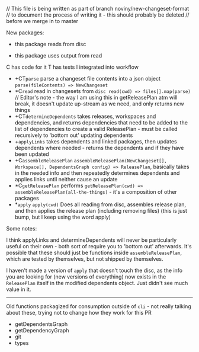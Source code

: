 // This file is being written as part of branch noviny/new-changeset-format
// to document the process of writing it - this should probably be deleted
// before we merge in to master

New packages:

- this package reads from disc

* this package uses output from read

C has code for it
T has tests
I integrated into workflow

- +CT`parse` parse a changeset file contents into a json object `parse(fileContents) => NewChangeset`
- \*C`read` read in changesets from `disc read(cwd) => files[].map(parse)`
  // Editor's note - the way I am using this in getReleasePlan atm will break, it doesn't update up-stream as we need, and only returns new things
- +CT`determineDependents` takes releases, workspaces and dependencies, and returns dependencies that need to be added to the list of dependencies to create a valid ReleasePlan - must be called recursively to 'bottom out' updating dependents
- +`applyLinks` takes dependents and linked packages, then updates dependents where needed - returns the dependents and if they have been updated
- +C`assembleReleasePlan` `assembleReleasePlan(NewChangeset[], Workspace[], DependentsGraph config) => ReleasePlan`, basically takes in the needed info and then repeatedly determines dependents and applies links until neither cause an update
- \*C`getReleasePlan` performs `getReleasePlan(cwd) => assembleReleasePlan(all-the-things)` - it's a composition of other packages
- \*`apply` `apply(cwd)` Does all reading from disc, assembles release plan, and then applies the release plan (including removing files) (this is just bump, but I keep using the word apply)

Some notes:

I think applyLinks and determineDependents will never be particularly useful on their own - both sort of require you to 'bottom out'
afterwards. It's possible that these should just be functions inside `assembleReleasePlan`, which are tested by themselves, but not
shipped by themselves.

I haven't made a version of `apply` that doesn't touch the disc, as the info you are looking for (new versions of everything) now
exists in the `ReleasePlan` itself in the modified dependents object. Just didn't see much value in it.

---

Old functions packagized for consumption outside of `cli` - not really talking about these, trying not
to change how they work for this PR

- getDependentsGraph
- getDependencyGraph
- git
- types
